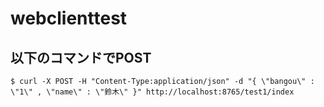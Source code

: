 # webclienttest

## 以下のコマンドでPOST
`$ curl -X POST -H "Content-Type:application/json" -d "{ \"bangou\" : \"1\" , \"name\" : \"鈴木\" }" http://localhost:8765/test1/index`
